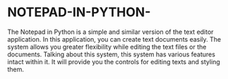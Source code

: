 # NOTEPAD-IN-PYTHON-
The Notepad in Python is a simple and similar version of the text editor application. In this application, you can create text documents easily. The system allows you greater flexibility while editing the text files or the documents. Talking about this system, this system has various features intact within it. It will provide you the controls for editing texts and styling them.

